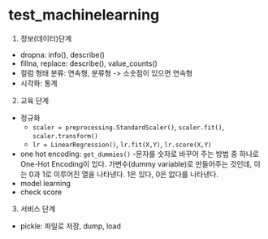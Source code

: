 # test_machinelearning

1. 정보(데이터)단계
  - dropna: info(), describe()  
  - fillna, replace: describe(), value_counts()
  - 컬럼 형태 분류: 연속형, 분류형 -> 소숫점이 있으면 연속형
  - 시각화: 통계


2. 교육 단계
  - 정규화
    - `scaler = preprocessing.StandardScaler()`, `scaler.fit()`, `scaler.transform()`
    - `lr = LinearRegression()`, `lr.fit(X,Y)`, `lr.score(X,Y)`
  - one hot encoding: `get_dummies()`
    -문자를 숫자로 바꾸어 주는 방법 중 하나로 One-Hot Encoding이 있다. 가변수(dummy variable)로 만들어주는 것인데, 이는 0과 1로 이루어진 열을 나타낸다. 1은 있다, 0은 없다를 나타낸다.
  - model learning
  - check score


3. 서비스 단계
  - pickle: 파일로 저장, dump, load

